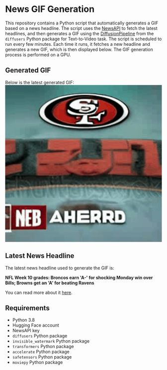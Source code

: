 # News GIF Generation
This repository contains a Python script that automatically generates a GIF based on a news headline. The script uses the [NewsAPI](https://newsapi.org/) to fetch the latest headlines, and then generates a GIF using the [DiffusionPipeline](https://github.com/huggingface/diffusers) from the `diffusers` Python package for Text-to-Video task.
The script is scheduled to run every few minutes. Each time it runs, it fetches a new headline and generates a new GIF, which is then displayed below. The GIF generation process is performed on a GPU.

## Generated GIF
Below is the latest generated GIF:
![Generated GIF](output.gif?raw=true&v=1700026420)

## Latest News Headline
The latest news headline used to generate the GIF is:

**NFL Week 10 grades: Broncos earn 'A-' for shocking Monday win over Bills; Browns get an 'A' for beating Ravens**

You can read more about it [here](https://www.cbssports.com/nfl/news/nfl-week-10-grades-broncos-earn-a-for-shocking-monday-win-over-bills-browns-get-an-a-for-beating-ravens/).

## Requirements
- Python 3.8
- Hugging Face account
- NewsAPI key
- `diffusers` Python package
- `invisible_watermark` Python package
- `transformers` Python package
- `accelerate` Python package
- `safetensors` Python package
- `moviepy` Python package
